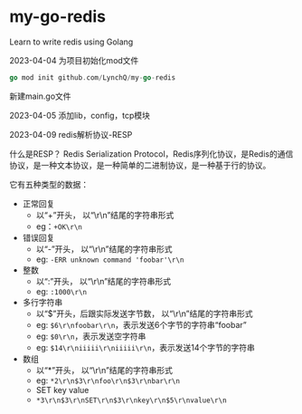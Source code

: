 # my-go-redis
Learn to write redis using Golang

2023-04-04
为项目初始化mod文件
``` go
go mod init github.com/LynchQ/my-go-redis
```

新建main.go文件

2023-04-05
添加lib，config，tcp模块

2023-04-09
redis解析协议-RESP

什么是RESP？
Redis Serialization Protocol，Redis序列化协议，是Redis的通信协议，是一种文本协议，是一种简单的二进制协议，是一种基于行的协议。

它有五种类型的数据：
- 正常回复
  - 以“+”开头， 以“\r\n”结尾的字符串形式
  - eg：`+OK\r\n`
- 错误回复
  - 以“-”开头， 以“\r\n”结尾的字符串形式
  - eg: `-ERR unknown command 'foobar'\r\n`
- 整数
  - 以“:”开头， 以“\r\n”结尾的字符串形式
  - eg: `:1000\r\n`
- 多行字符串
  - 以“$”开头，后跟实际发送字节数， 以“\r\n”结尾的字符串形式
  - eg: `$6\r\nfoobar\r\n`，表示发送6个字节的字符串“foobar”
  - eg: `$0\r\n`，表示发送空字符串
  - eg: `$14\r\niiiii\r\niiiii\r\n`，表示发送14个字节的字符串
- 数组
  - 以“*”开头， 以“\r\n”结尾的字符串形式
  - eg: `*2\r\n$3\r\nfoo\r\n$3\r\nbar\r\n`
  - SET key value
  - `*3\r\n$3\r\nSET\r\n$3\r\nkey\r\n$5\r\nvalue\r\n`